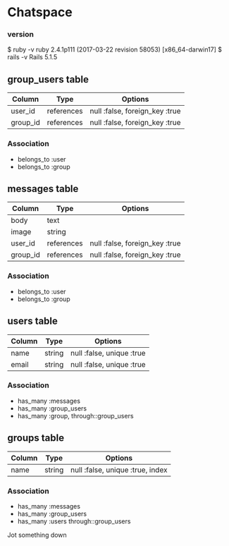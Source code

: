 # Chatspace

### version

$ ruby -v  ruby 2.4.1p111 (2017-03-22 revision 58053) [x86_64-darwin17]
$ rails -v  Rails 5.1.5


## group_users table

|Column|Type|Options|
|------|----|-------|
|user_id|references|null :false, foreign_key :true|
|group_id|references|null :false, foreign_key :true|

### Association
- belongs_to :user
- belongs_to :group

## messages table

|Column|Type|Options|
|------|----|-------|
|body|text|       |
|image|string|        |
|user_id|references|null :false, foreign_key :true|
|group_id|references|null :false, foreign_key :true|

### Association
- belongs_to :user
- belongs_to :group

## users table

|Column|Type|Options|
|------|----|-------|
|name|string|null :false, unique :true|
|email|string|null :false, unique :true|

### Association
- has_many :messages
- has_many :group_users
- has_many :group, through::group_users

## groups table

|Column|Type|Options|
|------|----|-------|
|name|string|null :false, unique :true, index|

### Association
- has_many :messages
- has_many :group_users
- has_many :users through::group_users

Jot something down
